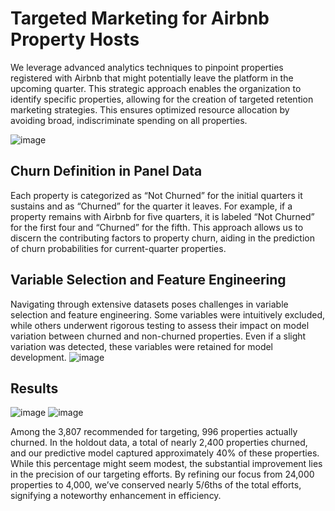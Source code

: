 # Targeted Marketing for Airbnb Property Hosts
We leverage advanced analytics techniques to pinpoint properties registered with Airbnb that might potentially leave the platform in the upcoming quarter. This strategic approach enables the organization to identify specific properties, allowing for the creation of targeted retention marketing strategies. This ensures optimized resource allocation by avoiding broad, indiscriminate spending on all properties.

![image](https://github.com/devallasaitej/Airbnb_Targeted_Marketing/assets/64268620/12fbb73e-3836-41cf-abd1-d573728e6b67)

## Churn Definition in Panel Data
Each property is categorized as “Not Churned” for the initial quarters it sustains and as “Churned” for the quarter it leaves. For example, if a property remains with Airbnb for five quarters, it is labeled “Not Churned” for the first four and “Churned” for the fifth. This approach allows us to discern the contributing factors to property churn, aiding in the prediction of churn probabilities for current-quarter properties.

## Variable Selection and Feature Engineering
Navigating through extensive datasets poses challenges in variable selection and feature engineering. Some variables were intuitively excluded, while others underwent rigorous testing to assess their impact on model variation between churned and non-churned properties. Even if a slight variation was detected, these variables were retained for model development. 
![image](https://github.com/devallasaitej/Airbnb_Targeted_Marketing/assets/64268620/856c0de0-54b9-422b-b966-699c8a08899e)

## Results
![image](https://github.com/devallasaitej/Airbnb_Targeted_Marketing/assets/64268620/bbaf24e4-96bb-42e7-8348-d450673c64f3)
![image](https://github.com/devallasaitej/Airbnb_Targeted_Marketing/assets/64268620/25fb5539-5b47-48f4-8482-ac0a5e34b111)

Among the 3,807 recommended for targeting, 996 properties actually churned. In the holdout data, a total of nearly 2,400 properties churned, and our predictive model captured approximately 40% of these properties. While this percentage might seem modest, the substantial improvement lies in the precision of our targeting efforts. By refining our focus from 24,000 properties to 4,000, we’ve conserved nearly 5/6ths of the total efforts, signifying a noteworthy enhancement in efficiency.
